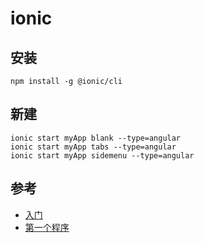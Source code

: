 # ionic

## 安装

```shell
npm install -g @ionic/cli
```

## 新建

```shell
ionic start myApp blank --type=angular
ionic start myApp tabs --type=angular
ionic start myApp sidemenu --type=angular
```

## 参考

* [入门](https://ionicframework.com/getting-started)
* [第一个程序](https://ionicframework.com/docs/angular/your-first-app)

